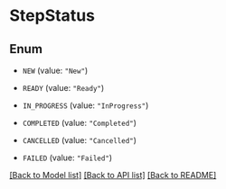 # StepStatus

## Enum


* `NEW` (value: `"New"`)

* `READY` (value: `"Ready"`)

* `IN_PROGRESS` (value: `"InProgress"`)

* `COMPLETED` (value: `"Completed"`)

* `CANCELLED` (value: `"Cancelled"`)

* `FAILED` (value: `"Failed"`)


[[Back to Model list]](../README.md#documentation-for-models) [[Back to API list]](../README.md#documentation-for-api-endpoints) [[Back to README]](../README.md)


